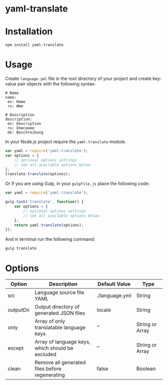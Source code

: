 # yaml-translate


# Installation

```
npm install yaml-translate
```

# Usage

Create `language.yml` file in the root directory of your project and create key-value pair objects with the following syntax:

``` 
# Name
name:
 en: Name
 ru: Имя

# Description
description:
 en: Description
 ru: Описание
 de: Beschreibung
```

In your Node.js project require the `yaml-translate` module.

```js
var yaml = require('yaml-translate');
var options = {
    // optional options settings
    // see all available options below
};
translate.translate(options); 
```

Or if you are using Gulp, in your `gulpfile.js` place the following code:

```js
var yaml = require('yaml-translate');

gulp.task('translate', function() {
	var options = {
    	// optional options settings
        // see all available options below
    };
    return yaml.translate(options);   
});
```

And in terminal run the following command:

```
gulp translate
```

# Options

| Option    | Description | Default Value  |  Type  |
|-----------|-------------|----------------|---|
| src       | Language source file YAML | ./language.yml | String |
| outputDir | Output directory of generated JSON files |locale | String |
| only      | Array of only translatable language keys | '' | String or Array |
| except    | Array of language keys, which should be excluded | '' |  String or Array |
| clean     | Remove all generated files before regenerating | false | Boolean